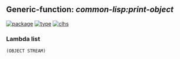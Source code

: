 ## Generic-function: ***common-lisp:print-object***
[![package](https://img.shields.io/badge/Package-COMMON--LISP-5f9ea0.svg?style=social&colorA=999999)](../) [![type](https://img.shields.io/badge/Type-Generic--Function-5f9ea0.svg?style=social&colorA=999999)](../#generic-function) [![clhs](https://img.shields.io/badge/CLHS-PRINT--OBJECT-5f9ea0.svg?style=social&colorA=999999)](http://www.lispworks.com/documentation/HyperSpec/Body/f_pr_obj.htm) 
### Lambda list
```
(OBJECT STREAM)
```
